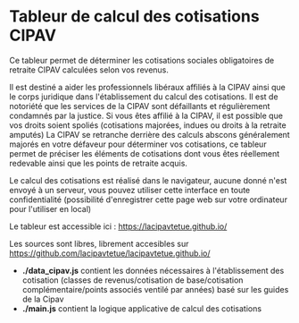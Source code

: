 # Tableur de calcul des cotisations CIPAV

 Ce tableur permet de déterminer les cotisations sociales obligatoires de retraite CIPAV calculées selon vos revenus.

Il est destiné a aider les professionnels libéraux affiliés à la CIPAV ainsi que le corps juridique dans l'établissement du calcul des cotisations.
Il est de notoriété que les services de la CIPAV sont défaillants et régulièrement condamnés par la justice.
Si vous êtes affilié à la CIPAV, il est possible que vos droits soient spoliés (cotisations majorées, indues ou droits à la retraite amputés)
La CIPAV se retranche derrière des calculs abscons généralement majorés en votre défaveur pour déterminer vos cotisations, ce tableur permet de préciser les éléments de cotisations dont vous êtes réellement redevable ainsi que les points de retraite acquis.

Le calcul des cotisations est réalisé dans le navigateur, aucune donné n'est envoyé à un serveur, vous pouvez utiliser cette interface en toute confidentialité (possibilité d'enregistrer cette page web sur votre ordinateur pour l'utiliser en local) 

Le tableur est accessible ici : https://lacipavtetue.github.io/ 

Les sources sont libres, librement accesibles sur https://github.com/lacipavtetue/lacipavtetue.github.io/ 

* **./data_cipav.js** contient les données nécessaires à l'établissement des cotisation (classes de revenus/cotisation de base/cotisation complémentaire/points associés ventilé par années) basé sur les guides de la Cipav
* **./main.js** contient la logique applicative de calcul des cotisations
